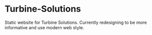 # Turbine-Solutions
Static website for Turbine Solutions. Currently redesigning to be more informative and use modern web style.
